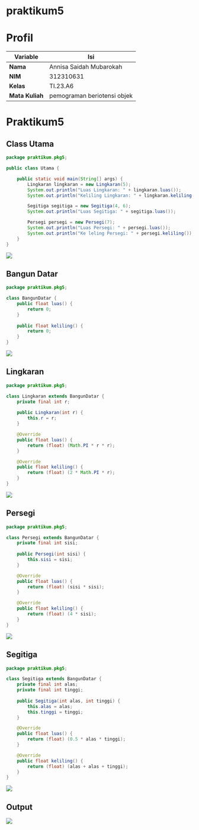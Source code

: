 # praktikum5
# Profil

| Variable | Isi |
| -------- | --- |
|**Nama**  | Annisa Saidah Mubarokah |
|**NIM**   | 312310631 |
|**Kelas** | TI.23.A6 |
|**Mata Kuliah** | pemograman beriotensi objek |

# Praktikum5

## Class Utama

```java
package praktikum.pkg5;

public class Utama {

    public static void main(String[] args) {
        Lingkaran lingkaran = new Lingkaran(5);
        System.out.println("Luas Lingkaran: " + lingkaran.luas());
        System.out.println("Keliling Lingkaran: " + lingkaran.keliling());

        Segitiga segitiga = new Segitiga(4, 6);
        System.out.println("Luas Segitiga: " + segitiga.luas());

        Persegi persegi = new Persegi(7);
        System.out.println("Luas Persegi: " + persegi.luas());
        System.out.println("Ke leling Persegi: " + persegi.keliling());
    }
}
```
![](ss/Class%20Utama.jpeg)

## Bangun Datar

```java
package praktikum.pkg5;

class BangunDatar {
    public float luas() {
        return 0;
    }
    
    public float keliling() {
        return 0;
    }
}
```
![](ss/Bangun%20Datar.jpeg)

## Lingkaran

```java
package praktikum.pkg5;

class Lingkaran extends BangunDatar {
    private final int r;
    
    public Lingkaran(int r) {
        this.r = r;
    }

    @Override
    public float luas() {
        return (float) (Math.PI * r * r);
    }

    @Override
    public float keliling() {
        return (float) (2 * Math.PI * r);
    }
}
```

![](ss/Lingkaran.jpeg)


## Persegi

```java
package praktikum.pkg5;

class Persegi extends BangunDatar {
    private final int sisi;
    
    public Persegi(int sisi) {
        this.sisi = sisi;
    }

    @Override
    public float luas() {
        return (float) (sisi * sisi);
    }

    @Override
    public float keliling() {
        return (float) (4 * sisi);
    }
}
```

![](ss/Persegi.jpeg)

## Segitiga

```java
package praktikum.pkg5;

class Segitiga extends BangunDatar {
    private final int alas;
    private final int tinggi;
    
    public Segitiga(int alas, int tinggi) {
        this.alas = alas;
        this.tinggi = tinggi;
    }

    @Override
    public float luas() {
        return (float) (0.5 * alas * tinggi);
    }

    @Override
    public float keliling() {
        return (float) (alas + alas + tinggi);
    }
}
```

![](ss/Segitiga.jpeg)

## Output

![](ss/Output.jpeg)
